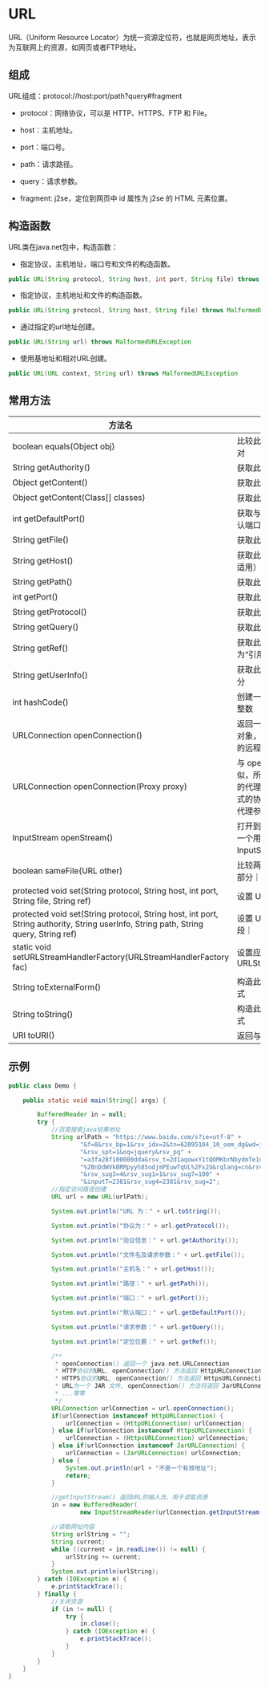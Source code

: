 # URL

URL（Uniform Resource Locator）为统一资源定位符，也就是网页地址，表示为互联网上的资源，如网页或者FTP地址。

## 组成

URL组成：protocol://host:port/path?query#fragment

+ protocol：网络协议，可以是 HTTP、HTTPS、FTP 和 File。

+ host：主机地址。

+ port：端口号。

+ path：请求路径。

+ query：请求参数。

+ fragment: j2se，定位到网页中 id 属性为 j2se 的 HTML 元素位置。

## 构造函数

URL类在java.net包中，构造函数：

+ 指定协议，主机地址，端口号和文件的构造函数。

``` java
public URL(String protocol, String host, int port, String file) throws MalformedURLException
```

+ 指定协议，主机地址和文件的构造函数。

``` java
public URL(String protocol, String host, String file) throws MalformedURLException
```

+ 通过指定的url地址创建。

``` java
public URL(String url) throws MalformedURLException
```

+ 使用基地址和相对URL创建。

``` java
public URL(URL context, String url) throws MalformedURLException
```

## 常用方法

|方法名  |  作用描述|
|---| ---|
|boolean equals(Object obj) | 比较此 URL 是否等于另一个对|
|String	getAuthority() | 获取此 URL 的授权部分|
|Object getContent() | 获取此 URL 的内容 |
|Object	getContent(Class[] classes) | 获取此 URL 的内容 |
|int getDefaultPort() | 获取与此 URL 关联协议的默认端口号 |
|String getFile() | 获取此 URL 的文件名 |
|String getHost() | 获取此 URL 的主机名（如果适用） |
|String getPath() | 获取此 URL 的路径部分 |
|int getPort() | 获取此 URL 的端口号 |
|String getProtocol() | 获取此 URL 的协议名称 |
|String getQuery() | 获取此 URL 的查询部分 |
|String getRef() | 获取此 URL 的锚点（也称为“引用”） |
|String getUserInfo() | 获取此 URL 的 userInfo 部分 |
|int hashCode() | 创建一个适合哈希表索引的整数 |
|URLConnection openConnection() | 返回一个 URLConnection 对象，它表示到 URL 所引用的远程对象的连接 |
|URLConnection openConnection(Proxy proxy) | 与 openConnection() 类似，所不同是连接通过指定的代理建立；不支持代理方式的协议处理程序将忽略该代理参数并建立正常的连接 |
|InputStream openStream() | 打开到此 URL 的连接并返回一个用于从该连接读入的 InputStream｜
|boolean sameFile(URL other) | 比较两个 URL，不包括片段部分｜
|protected  void set(String protocol, String host, int port, String file, String ref) | 设置 URL 的字段｜
|protected  void set(String protocol, String host, int port, String authority, String userInfo, String path, String query, String ref)  | 设置 URL 的指定的 8 个字段｜
|static void setURLStreamHandlerFactory(URLStreamHandlerFactory fac) | 设置应用程序的 URLStreamHandlerFactory|
|String toExternalForm() | 构造此 URL 的字符串表示形式|
|String toString() | 构造此 URL 的字符串表示形式|
|URI toURI() | 返回与此 URL 等效的 URI|

## 示例

``` java
public class Demo {

    public static void main(String[] args) {

        BufferedReader in = null;
        try {
            //百度搜索java结果地址
            String urlPath = "https://www.baidu.com/s?ie=utf-8" +
                    "&f=8&rsv_bp=1&rsv_idx=2&tn=62095104_10_oem_dg&wd=java" +
                    "&rsv_spt=1&oq=jquery&rsv_pq" +
                    "=a3fa28f100000dda&rsv_t=2d1aqowxY1tQOMKbrNbydmTe1doTSy3aLWyzYSvLLhC5" +
                    "%2BnDdWVkBRMpyyh85odjmPEuwTqUL%2Fx2U&rqlang=cn&rsv_enter=0" +
                    "&rsv_sug3=4&rsv_sug1=1&rsv_sug7=100" +
                    "&inputT=2381&rsv_sug4=2381&rsv_sug=2";
            //指定访问路径创建
            URL url = new URL(urlPath);

            System.out.println("URL 为：" + url.toString());

            System.out.println("协议为：" + url.getProtocol());

            System.out.println("验证信息：" + url.getAuthority());

            System.out.println("文件名及请求参数：" + url.getFile());

            System.out.println("主机名：" + url.getHost());

            System.out.println("路径：" + url.getPath());

            System.out.println("端口：" + url.getPort());

            System.out.println("默认端口：" + url.getDefaultPort());

            System.out.println("请求参数：" + url.getQuery());

            System.out.println("定位位置：" + url.getRef());

            /**
             * openConnection() 返回一个 java.net.URLConnection
             * HTTP协议的URL, openConnection() 方法返回 HttpURLConnection 对象
             * HTTPS协议的URL, openConnection() 方法返回 HttpsURLConnection 对象
             * URL为一个 JAR 文件, openConnection() 方法将返回 JarURLConnection 对象
             * ...等等
             */
            URLConnection urlConnection = url.openConnection();
            if(urlConnection instanceof HttpURLConnection) {
                urlConnection = (HttpURLConnection) urlConnection;
            } else if(urlConnection instanceof HttpsURLConnection) {
                urlConnection = (HttpsURLConnection) urlConnection;
            } else if(urlConnection instanceof JarURLConnection) {
                urlConnection = (JarURLConnection) urlConnection;
            } else {
                System.out.println(url + "不是一个有效地址");
                return;
            }

            //getInputStream() 返回URL的输入流，用于读取资源
            in = new BufferedReader(
                    new InputStreamReader(urlConnection.getInputStream()));

            //读取网址内容
            String urlString = "";
            String current;
            while ((current = in.readLine()) != null) {
                urlString += current;
            }
            System.out.println(urlString);
        } catch (IOException e) {
            e.printStackTrace();
        } finally {
            //关闭资源
            if (in != null) {
                try {
                    in.close();
                } catch (IOException e) {
                    e.printStackTrace();
                }
            }
        }
    }
}
```